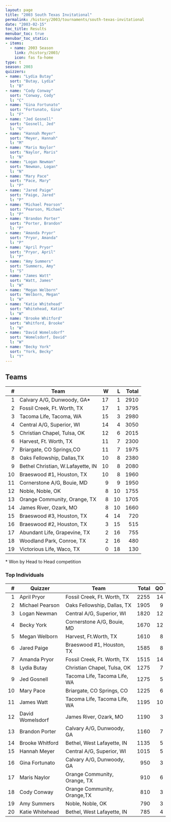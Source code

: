 ```yaml
---
layout: page
title: "2003 South Texas Invitational"
permalink: /history/2003/tournaments/south-texas-invitational
date: "2003-02-15"
toc_title: Results
menubar_toc: true
menubar_toc_static:
- items:
  - name: 2003 Season
    link: /history/2003/
    icon: fas fa-home
type: t
season: 2003
quizzers:
- name: "Lydia Butay"
  sort: "Butay, Lydia"
  l: "B"
- name: "Cody Conway"
  sort: "Conway, Cody"
  l: "C"
- name: "Gina Fortunato"
  sort: "Fortunato, Gina"
  l: "F"
- name: "Jed Gosnell"
  sort: "Gosnell, Jed"
  l: "G"
- name: "Hannah Meyer"
  sort: "Meyer, Hannah"
  l: "M"
- name: "Maris Naylor"
  sort: "Naylor, Maris"
  l: "N"
- name: "Logan Newman"
  sort: "Newman, Logan"
  l: "N"
- name: "Mary Pace"
  sort: "Pace, Mary"
  l: "P"
- name: "Jared Paige"
  sort: "Paige, Jared"
  l: "P"
- name: "Michael Pearson"
  sort: "Pearson, Michael"
  l: "P"
- name: "Brandon Porter"
  sort: "Porter, Brandon"
  l: "P"
- name: "Amanda Pryor"
  sort: "Pryor, Amanda"
  l: "P"
- name: "April Pryor"
  sort: "Pryor, April"
  l: "P"
- name: "Amy Summers"
  sort: "Summers, Amy"
  l: "S"
- name: "James Watt"
  sort: "Watt, James"
  l: "W"
- name: "Megan Welborn"
  sort: "Welborn, Megan"
  l: "W"
- name: "Katie Whitehead"
  sort: "Whitehead, Katie"
  l: "W"
- name: "Brooke Whitford"
  sort: "Whitford, Brooke"
  l: "W"
- name: "David Womelsdorf"
  sort: "Womelsdorf, David"
  l: "W"
- name: "Becky York"
  sort: "York, Becky"
  l: "Y"
---
```


## Teams

|    # | Team                              |    W |    L | Total |
| ---: | --------------------------------- | ---: | ---: | ----: |
|    1 | Calvary A/G, Dunwoody, GA*        |   17 |    1 |  2910 |
|    2 | Fossil Creek, Ft. Worth, TX       |   17 |    1 |  3795 |
|    3 | Tacoma Life, Tacoma, WA           |   15 |    3 |  2980 |
|    4 | Central A/G, Superior, WI         |   14 |    4 |  3050 |
|    5 | Christian Chapel, Tulsa, OK       |   12 |    6 |  2015 |
|    6 | Harvest, Ft. Worth, TX            |   11 |    7 |  2300 |
|    7 | Briargate, CO Springs,CO          |   11 |    7 |  1975 |
|    8 | Oaks Fellowship, Dallas,TX        |   10 |    8 |  2380 |
|    9 | Bethel Christian, W.Lafayette, IN |   10 |    8 |  2080 |
|   10 | Braeswood #1, Houston, TX         |   10 |    8 |  1960 |
|   11 | Cornerstone A/G, Bouie, MD        |    9 |    9 |  1950 |
|   12 | Noble, Noble, OK                  |    8 |   10 |  1755 |
|   13 | Orange Community, Orange, TX      |    8 |   10 |  1705 |
|   14 | James River, Ozark, MO            |    8 |   10 |  1660 |
|   15 | Braeswood #3, Houston, TX         |    4 |   14 |   720 |
|   16 | Braeswood #2, Houston, TX         |    3 |   15 |   515 |
|   17 | Abundant Life, Grapevine, TX      |    2 |   16 |   755 |
|   18 | Woodland Park, Conroe, TX         |    2 |   16 |   480 |
|   19 | Victorious Life, Waco, TX         |    0 |   18 |   130 |

\* Won by Head to Head competition

### Top Individuals

|    # | Quizzer          | Team                         | Total |   QO |
| ---: | ---------------- | ---------------------------- | ----: | ---: |
|    1 | April Pryor      | Fossil Creek, Ft. Worth, TX  |  2255 |   14 |
|    2 | Michael Pearson  | Oaks Fellowship, Dallas, TX  |  1905 |    9 |
|    3 | Logan Newman     | Central A/G, Superior, WI    |  1820 |   12 |
|    4 | Becky York       | Cornerstone A/G, Bouie, MD   |  1670 |   12 |
|    5 | Megan Welborn    | Harvest, Ft.Worth, TX        |  1610 |    8 |
|    6 | Jared Paige      | Braeswood #1, Houston, TX    |  1585 |    8 |
|    7 | Amanda Pryor     | Fossil Creek, Ft. Worth, TX  |  1515 |   14 |
|    8 | Lydia Butay      | Christian Chapel, Tulsa, OK  |  1275 |    7 |
|    9 | Jed Gosnell      | Tacoma Life, Tacoma Life, WA |  1275 |    5 |
|   10 | Mary Pace        | Briargate, CO Springs, CO    |  1225 |    6 |
|   11 | James Watt       | Tacoma Life, Tacoma Life, WA |  1195 |   10 |
|   12 | David Womelsdorf | James River, Ozark, MO       |  1190 |    3 |
|   13 | Brandon Porter   | Calvary A/G, Dunwoody, GA    |  1160 |    7 |
|   14 | Brooke Whitford  | Bethel, West Lafayette, IN   |  1135 |    5 |
|   15 | Hannah Meyer     | Central A/G, Superior, WI    |  1015 |    5 |
|   16 | Gina Fortunato   | Calvary A/G, Dunwoody, GA    |   950 |    3 |
|   17 | Maris Naylor     | Orange Community, Orange, TX |   910 |    6 |
|   18 | Cody Conway      | Orange Community, Orange,TX  |   810 |    3 |
|   19 | Amy Summers      | Noble, Noble, OK             |   790 |    3 |
|   20 | Katie Whitehead  | Bethel, West Lafayette, IN   |   785 |    4 |